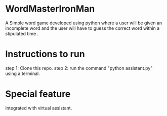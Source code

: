 # WordMasterIronMan
A Simple word game developed using python where a user will be given an incomplete word and the user will have to guess the correct word within a stipulated time .

# Instructions to run
step 1: Clone this repo.
step 2: run the command "python assistant.py" using a terminal.

# Special feature
Integrated with virtual assistant.
